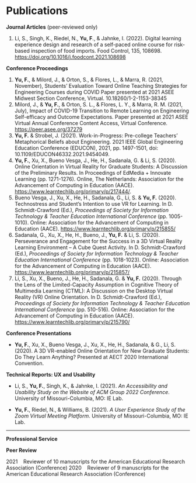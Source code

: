 # Publications

**Journal Articles** (peer-reviewed only)

1. Li, S., Singh, K., Riedel, N., **Yu, F**., & Jahnke, I. (2022). Digital learning experience design and research of a self-paced online course for risk-based inspection of food imports. Food Control, 135, 108698. https://doi.org/10.1016/j.foodcont.2021.108698



**Conference Proceedings**

1. **Yu, F.**, & Milord, J., & Orton, S.,     & Flores, L., & Marra, R. (2021, November), Students’ Evaluation     Toward Online Teaching Strategies for Engineering Courses during COVID     Paper presented at 2021 ASEE Midwest Section Conference, Virtual.     10.18260/1-2-1153-38345
2. Milord, J., & **Yu, F.**,     & Orton, S. L., & Flores, L. Y., & Marra, R. M. (2021, July),     Impact of COVID-19 Transition to Remote Learning on Engineering     Self-efficacy and Outcome Expectations. Paper presented at 2021 ASEE     Virtual Annual Conference Content Access, Virtual Conference. https://peer.asee.org/37279
3. **Yu, F.** & Strobel, J. (2021). Work-in-Progress:     Pre-college Teachers’ Metaphorical Beliefs about Engineering. 2021 IEEE     Global Engineering Education Conference (EDUCON), 2021, pp. 1497-1501,     doi: 10.1109/EDUCON46332.2021.9454049.
4. **Yu, F.**, Xu, X., Bueno Vesga, J., He, H.,     Sadanala, G. & Li, S. (2020). Online Orientation in Virtual Reality     for Graduate Students: A Discussion of the Preliminary Results. In Proceedings of     EdMedia + Innovate Learning (pp. 1271-1276). Online, The     Netherlands: Association for the Advancement of Computing in Education     (AACE). https://www.learntechlib.org/primary/p/217444/.
5. Bueno Vesga, J., Xu, X., He, H.,     Sadanala, G., Li, S. & **Yu, F.** (2020). Technostress and     Student’s Intention to use VR for Learning. In D. Schmidt-Crawford (Ed.), *Proceedings     of Society for Information Technology & Teacher Education     International Conference* (pp. 1005-1010). Online: Association for the     Advancement of Computing in Education (AACE). https://www.learntechlib.org/primary/p/215855/
6. Sadanala,     G., Xu, X., He, H., Bueno, J., **Yu, F.** & Li, S. (2020).     Perseverance and Engagement for the Success in a 3D Virtual Reality     Learning Environment – A Cube Quest Activity. In D. Schmidt-Crawford     (Ed.), *Proceedings of Society for Information Technology & Teacher     Education International Conference* (pp. 1018-1023). Online:     Association for the Advancement of Computing in Education (AACE). https://www.learntechlib.org/primary/p/215857/
7. Li, S., Xu, X., Bueno, J., He, H.,     Sadanala, G. & **Yu, F.** (2020). Through the Lens of the     Limited-Capacity Assumption in Cognitive Theory of Multimedia Learning     (CTML): A Discussion on the Desktop Virtual Reality (VR) Online     Orientation. In D. Schmidt-Crawford (Ed.), *Proceedings of Society for     Information Technology & Teacher Education International Conference*     (pp. 510-516). Online: Association for the Advancement of Computing in     Education (AACE). https://www.learntechlib.org/primary/p/215790/

**Conference Presentations**

- **Yu, F.**, Xu, X., Bueno Vesga, J., Xu, X., He, H.,     Sadanala, & G., Li, S. (2020). A 3D VR-enabled Online Orientation for     New Graduate Students: Do They Learn Anything? Presented at AECT 2020     International Convention.



**Technical Reports: UX and Usability**

- Li, S., **Yu, F.**, Singh, K.,     & Jahnke, I. (2021). *An Accessibility and Usability Study on     the Website of ACM Group 2022 Conference*. University of     Missouri-Columbia, MO: IE Lab.

- **Yu, F.**, Riedel, N., & Williams, B. (2021). *A User Experience Study of     the Zoom Virtual Meeting Platform*. University of Missouri-Columbia,     MO: IE Lab.

***

**Professional Service**

**Peer Review**

 2021  &nbsp;&nbsp; Reviewer of 10 manuscripts for the American Educational Research Association (Conference) 
 2020  &nbsp;&nbsp; Reviewer of 9 manuscripts for the American Educational Research Association (Conference)  

